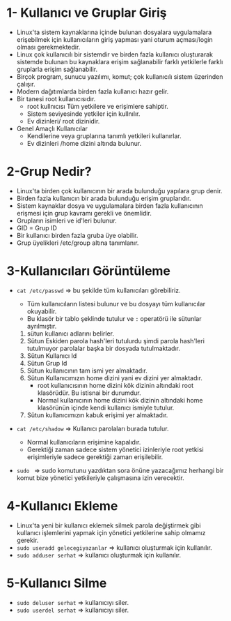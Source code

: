 # 1- Kullanıcı ve Gruplar Giriş
- Linux'ta sistem kaynaklarına içinde bulunan dosyalara uygulamalara erişebilmek için kullanıcıların giriş yapması yani oturum açması/login olması gerekmektedir.
- Linux çok kullanıcılı bir sistemdir ve birden fazla kullanıcı oluşturarak sistemde bulunan bu kaynaklara erişim sağlanabilir farklı yetkilerle farklı gruplarla erişim sağlanabilir.
- Birçok program, sunucu yazılımı, komut; çok kullanıcılı sistem üzerinden çalışır.
- Modern dağıtımlarda birden fazla kullanıcı hazır gelir.
- Bir tanesi root kullanıcısıdır.
  * root kullnıcısı Tüm yetkilere ve erişimlere sahiptir.
  * Sistem seviyesinde yetkiler için kullnılır.
  * Ev dizinleri/ root dizinidir.
- Genel Amaçlı Kullanıcılar
  * Kendilerine veya gruplarına tanımlı yetkileri kullanırlar.
  * Ev dizinleri /home dizini altında bulunur.  

# 2-Grup Nedir?
- Linux'ta birden çok kullanıcının bir arada bulunduğu yapılara grup denir.
- Birden fazla kullanıcın bir arada bulunduğu erişim gruplarıdır.
- Sistem kaynaklar dosya ve uygulamalara birden fazla kullanıcının erişmesi için grup kavramı gerekli ve önemlidir.
- Grupların isimleri ve id'leri bulunur.
- GID = Grup ID
- Bir kullanıcı birden fazla gruba üye olabilir.
- Grup üyelikleri /etc/group altına tanımlanır.

# 3-Kullanıcıları Görüntüleme
- `cat /etc/passwd` => bu şekilde tüm kullanıcıları görebiliriz.
  * Tüm kullanıcıların listesi bulunur ve bu dosyayı tüm kullanıcılar okuyabilir.
  * Bu klasör bir tablo şeklinde tutulur ve `:` operatörü ile sütunlar ayrılmıştır.
  1. sütun kullanıcı adlarını belirler.  
  2. Sütun Eskiden parola hash'leri tutulurdu şimdi parola hash'leri tutulmuyor parolalar başka bir dosyada tutulmaktadır.
  3. Sütun Kullanıcı Id
  4. Sütun Grup Id
  5. Sütun kullanıcının tam ismi yer almaktadır.
  6. Sütun Kullanıcımızın home dizini yani ev dizini yer almaktadır.
     * root kullanıcısının home dizini kök dizinin altındaki root klasörüdür. Bu istisnai bir durumdur.
     *  Normal kullanıcının home dizini kök dizinin altındaki home klasörünün içinde kendi kullanıcı ismiyle tutulur.
  7. Sütun kullanıcımızın kabuk erişimi yer almaktadır.

- `cat /etc/shadow` => Kullanıcı parolaları burada tutulur.
  * Normal kullanıcıların erişimine kapalıdır.
  * Gerektiği zaman sadece sistem yönetici izinleriyle root yetkisi erişimleriyle sadece gerektiği zaman erişilebilir.

- `sudo ` => sudo komutunu yazdıktan sora önüne yazacağımız herhangi bir komut bize yönetici yetkileriyle çalışmasına izin verecektir.

# 4-Kullanıcı Ekleme
- Linux'ta yeni bir kullanıcı eklemek silmek parola değiştirmek gibi kullanıcı işlemlerini yapmak için yönetici yetkilerine sahip olmamız gerekir.
- `sudo useradd gelecegiyazanlar` => kullanıcı oluşturmak için kullanılır.
- `sudo adduser serhat` => kullanıcı oluşturmak için kullanılır.

# 5-Kullanıcı Silme
- `sudo deluser serhat` => kullanıcıyı siler.
- `sudo userdel serhat` => kullanıcıyı siler.